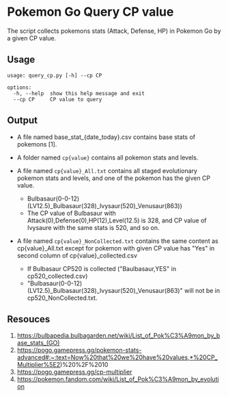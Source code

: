 # Pokemon Go Query CP value

The script collects pokemons stats (Attack, Defense, HP) in Pokemon Go by a given CP value.

## Usage

```
usage: query_cp.py [-h] --cp CP

options:
  -h, --help  show this help message and exit
  --cp CP     CP value to query
```

## Output

* A file named base_stat_{date_today}.csv contains base stats of pokemons [1].

* A folder named `cp{value}` contains all pokemon stats and levels.

* A file named `cp{value}_All.txt` contains all staged evolutionary pokemon stats and levels, and one of the pokemon has the given CP value.
    *  Bulbasaur(0-0-12)(LV12.5)_Bulbasaur(328)_Ivysaur(520)_Venusaur(863))
    *  The CP value of Bulbasaur with Attack(0),Defense(0),HP(12),Level(12.5) is 328, and CP value of Ivysaure with the same stats is 520, and so on.

* A file named `cp{value}_NonCollected.txt` contains the same content as cp{value}_All.txt except for pokemon with given CP value has "Yes" in second column of cp{value}_collected.csv
    * If Bulbasaur CP520 is collected ("Baulbasaur,YES" in cp520_collected.csv)
    * "Bulbasaur(0-0-12)(LV12.5)_Bulbasaur(328)_Ivysaur(520)_Venusaur(863)" will not be in cp520_NonCollected.txt.

## Resouces
1. https://bulbapedia.bulbagarden.net/wiki/List_of_Pok%C3%A9mon_by_base_stats_(GO)
2. https://pogo.gamepress.gg/pokemon-stats-advanced#:~:text=Now%20that%20we%20have%20values,*%20CP_Multiplier%5E2)%20%2F%2010
3. https://pogo.gamepress.gg/cp-multiplier
4. https://pokemon.fandom.com/wiki/List_of_Pok%C3%A9mon_by_evolution
